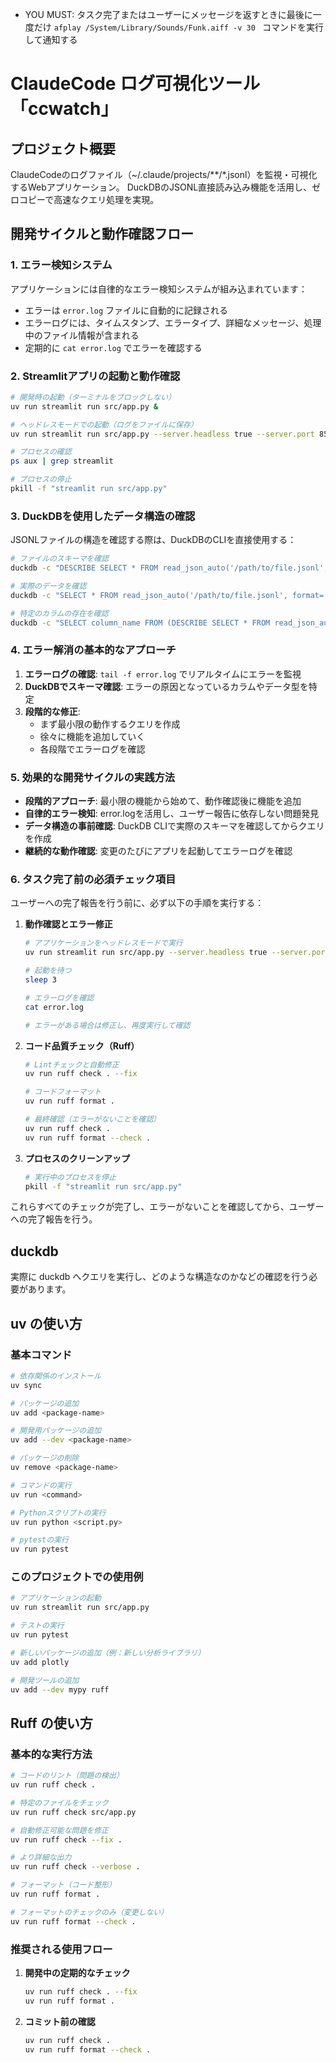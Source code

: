 - YOU MUST: タスク完了またはユーザーにメッセージを返すときに最後に一度だけ `afplay /System/Library/Sounds/Funk.aiff -v 30 ` コマンドを実行して通知する

# ClaudeCode ログ可視化ツール「ccwatch」

## プロジェクト概要
ClaudeCodeのログファイル（~/.claude/projects/**/*.jsonl）を監視・可視化するWebアプリケーション。
DuckDBのJSONL直接読み込み機能を活用し、ゼロコピーで高速なクエリ処理を実現。

## 開発サイクルと動作確認フロー

### 1. エラー検知システム
アプリケーションには自律的なエラー検知システムが組み込まれています：
- エラーは `error.log` ファイルに自動的に記録される
- エラーログには、タイムスタンプ、エラータイプ、詳細なメッセージ、処理中のファイル情報が含まれる
- 定期的に `cat error.log` でエラーを確認する

### 2. Streamlitアプリの起動と動作確認
```bash
# 開発時の起動（ターミナルをブロックしない）
uv run streamlit run src/app.py &

# ヘッドレスモードでの起動（ログをファイルに保存）
uv run streamlit run src/app.py --server.headless true --server.port 8501 > streamlit.log 2>&1 &

# プロセスの確認
ps aux | grep streamlit

# プロセスの停止
pkill -f "streamlit run src/app.py"
```

### 3. DuckDBを使用したデータ構造の確認
JSONLファイルの構造を確認する際は、DuckDBのCLIを直接使用する：

```bash
# ファイルのスキーマを確認
duckdb -c "DESCRIBE SELECT * FROM read_json_auto('/path/to/file.jsonl', format='newline_delimited') LIMIT 1;"

# 実際のデータを確認
duckdb -c "SELECT * FROM read_json_auto('/path/to/file.jsonl', format='newline_delimited') LIMIT 5;"

# 特定のカラムの存在を確認
duckdb -c "SELECT column_name FROM (DESCRIBE SELECT * FROM read_json_auto('/path/to/file.jsonl', format='newline_delimited'));"
```

### 4. エラー解消の基本的なアプローチ
1. **エラーログの確認**: `tail -f error.log` でリアルタイムにエラーを監視
2. **DuckDBでスキーマ確認**: エラーの原因となっているカラムやデータ型を特定
3. **段階的な修正**: 
   - まず最小限の動作するクエリを作成
   - 徐々に機能を追加していく
   - 各段階でエラーログを確認

### 5. 効果的な開発サイクルの実践方法
- **段階的アプローチ**: 最小限の機能から始めて、動作確認後に機能を追加
- **自律的エラー検知**: error.logを活用し、ユーザー報告に依存しない問題発見
- **データ構造の事前確認**: DuckDB CLIで実際のスキーマを確認してからクエリを作成
- **継続的な動作確認**: 変更のたびにアプリを起動してエラーログを確認

### 6. タスク完了前の必須チェック項目
ユーザーへの完了報告を行う前に、必ず以下の手順を実行する：

1. **動作確認とエラー修正**
   ```bash
   # アプリケーションをヘッドレスモードで実行
   uv run streamlit run src/app.py --server.headless true --server.port 8501 > streamlit.log 2>&1 &
   
   # 起動を待つ
   sleep 3
   
   # エラーログを確認
   cat error.log
   
   # エラーがある場合は修正し、再度実行して確認
   ```

2. **コード品質チェック（Ruff）**
   ```bash
   # Lintチェックと自動修正
   uv run ruff check . --fix
   
   # コードフォーマット
   uv run ruff format .
   
   # 最終確認（エラーがないことを確認）
   uv run ruff check .
   uv run ruff format --check .
   ```

3. **プロセスのクリーンアップ**
   ```bash
   # 実行中のプロセスを停止
   pkill -f "streamlit run src/app.py"
   ```

これらすべてのチェックが完了し、エラーがないことを確認してから、ユーザーへの完了報告を行う。

## duckdb
実際に duckdb へクエリを実行し、どのような構造なのかなどの確認を行う必要があります。

## uv の使い方

### 基本コマンド
```bash
# 依存関係のインストール
uv sync

# パッケージの追加
uv add <package-name>

# 開発用パッケージの追加
uv add --dev <package-name>

# パッケージの削除
uv remove <package-name>

# コマンドの実行
uv run <command>

# Pythonスクリプトの実行
uv run python <script.py>

# pytestの実行
uv run pytest
```

### このプロジェクトでの使用例
```bash
# アプリケーションの起動
uv run streamlit run src/app.py

# テストの実行
uv run pytest

# 新しいパッケージの追加（例：新しい分析ライブラリ）
uv add plotly

# 開発ツールの追加
uv add --dev mypy ruff
```

## Ruff の使い方

### 基本的な実行方法
```bash
# コードのリント（問題の検出）
uv run ruff check .

# 特定のファイルをチェック
uv run ruff check src/app.py

# 自動修正可能な問題を修正
uv run ruff check --fix .

# より詳細な出力
uv run ruff check --verbose .

# フォーマット（コード整形）
uv run ruff format .

# フォーマットのチェックのみ（変更しない）
uv run ruff format --check .
```

### 推奨される使用フロー
1. **開発中の定期的なチェック**
   ```bash
   uv run ruff check . --fix
   uv run ruff format .
   ```

2. **コミット前の確認**
   ```bash
   uv run ruff check .
   uv run ruff format --check .
   ```
